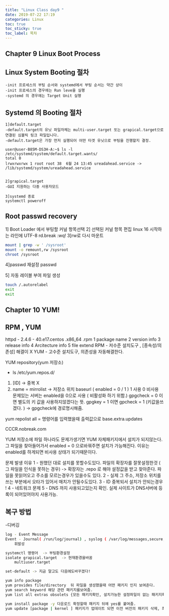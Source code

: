 ```yaml
---
title: "Linux Class day9 "
date: 2019-07-22 17:19
categories: Linux
toc: true
toc_sticky: true
toc_label: 목차
---
```


## Chapter 9 Linux Boot Process 


## Linux System Booting 절차
```class
-init 프로세스의 부팅 순서와 systemd에서 부팅 순서는 약간 상이
-init 프로세스의 경우에는 Run leve을 실행 
-systemd 의 경우에는 Target Unit 실행
```


## Systemd 의 Booting 절차
```class
1]default.target 
-default.target의 유닛 파일자체는 multi-user.target 또는 grapical.target으로 연결된 심볼릭 링크 파일입니다.
-default.target은 가장 먼저 실행되어 어떤 타겟 유닛으로 부팅을 진행할지 결정.

user@user-B85M-DS3H-A:~$ ls -l /etc/systemd/system/default.target.wants/
total 0
lrwxrwxrwx 1 root root 38  6월 24 13:45 ureadahead.service -> /lib/systemd/system/ureadahead.service


2]grapical.target
-GUI 지원하는 다중 사용자모드 

3]systemd 종료
systemctl poweroff 
```


## Root passwd recovery

1] Boot Loader 에서 부팅할 커널 항목선택
2] 선택된 커널 항목 편집
linux 16 시작하는 라인에 UTF-8 rd.break
:wq!
3]rw로 다시 마운트
```bash
mount | grep -w ' /sysroot'
mount -o remount,rw /sysroot
chroot /sysroot
```

4]passwd 재설정
passwd

5] 자동 레이블 부여 파일 생성
```bash
touch /.autorelabel
exit
exit
```

## Chapter 10 YUM!

## RPM , YUM 

httpd - 2.4.6 - 40.e17.centos .x86_64 .rpm
1 package name
2 version info
3 release info 
4 Arcitecture info 
5 file extend
RPM - 저수준 설치도구 , [종속성/의존성] 해결이 X
YUM - 고수준 설치도구, 의존성을 자동해결한다. 

YUM repository(yum 저장소)
- ls /etc/yum.repos.d/

1) [ID] -> 중복 X
2) name =
    mirrolist  ->  저장소 위치
    baseurl 
 (  enabled = 0 / 1 )  1  사용 0 비사용 
문제있는 서버는 enabled을 0으로 사용 ( 비활성화 하기 위함.)
gpgcheck = 0 이면 별도의 키 값을 사용하지않겠다는 뜻.
gpgkey = 1 이면 gpcheck  = 1 (키값을쓰겠다. ) -> gpgcheck에 경로명시해줌.

yum repolist all = 명령어를 입력했을때 출력값으로 base.extra.updates

CCCR.nobreak.com

YUM 저장소에 파일 하나라도 문제가생기면 YUM 자체패키지에서 설치가 되지않는다.
그 파일을 찾아들어가서 enabled = 0 으로바꿔주면 설치가 가능해진다.
이유는 enabled를 하게되면 비사용 상태가 되기때문이다.

문제 발생 이유 
1 - 원했던 대로 설치를 못할수도있다.  파일의 확장자를 잘못설정한것 ( 그 파일을 인식을 못하는 경우)
->  확장자는 .repo 로 해야 설정값을 받고 찾아준다. 파일을 못읽어오고 주소를 모르는경우가 있을수도 있다.
2 - 실제 그 주소, 저장소 위치를 쓰는 부분에서 오타가 있어서 매치가 안될수도있다. 
3 - ID 중복되서 설치가 안되는경우 ! 
4 - 네트워크 문제 
5 - DNS 까지 사용되고있는지 확인. 실제 사이트가 DNS서버에 등록이 되어있어야지 사용가능.




## 복구 방법
-디버깅 
```bash
log - Event Message
Event - Journal( /run/log/journal) , syslog ( /var/log/messages,secure,mailog,cron,boot.log--)
	휘발성

systemctl 명령어  -> 부팅환경설정 
isolate grapical.target  -> 현재환경을바꿈 
	multiuser.target 

set-default -> 지금 말고도 다음에도바꾸겠다!

yum info package 
yum provides file/directory  뒤 파일을 생성했을때 어떤 패키지 인지 보여준다.
yum search keyword 해당 관련 패키지를보여줌.  
yum list all extras obsolets {모든 패키지확인, 설치가능한 설정파일이 없는 패키지확인, 폐기된 패키지 확인}

yum install package -y 다운로드 확정할때 패키지 뒤에 yes를 붙여줌.
yum update [package | kernel ] 패키지가 업데이트 되면 이전 버전의 패키지 삭제, 최신 버전의 패키지가 설치
```
